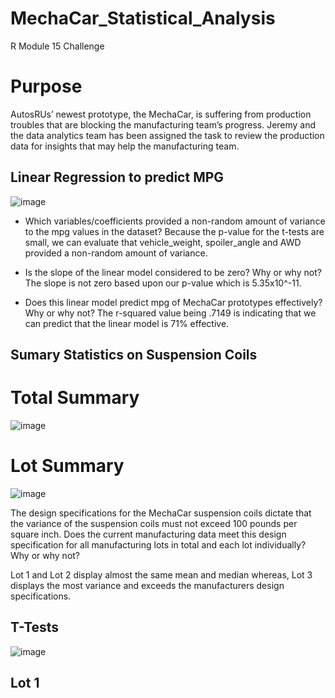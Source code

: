 # MechaCar_Statistical_Analysis
R Module 15 Challenge

# Purpose 
AutosRUs’ newest prototype, the MechaCar, is suffering from production troubles that are blocking the manufacturing team’s progress. 
Jeremy and the data analytics team has been assigned the task to review the production data for insights that may help the manufacturing team.

## Linear Regression to predict MPG
![image](https://user-images.githubusercontent.com/30275459/149667724-f65b389d-845c-4bc0-992e-25fdf341aa0b.png)

* Which variables/coefficients provided a non-random amount of variance to the mpg values in the dataset?
Because the p-value for the t-tests are small, we can evaluate that vehicle_weight, spoiler_angle and AWD provided a non-random amount of variance.  

* Is the slope of the linear model considered to be zero? Why or why not?
The slope is not zero based upon our p-value which is 5.35x10^-11.

* Does this linear model predict mpg of MechaCar prototypes effectively? Why or why not?
The r-squared value being .7149 is indicating that we can predict that the linear model is 71% effective.  

## Sumary Statistics on Suspension Coils
# Total Summary
![image](https://user-images.githubusercontent.com/30275459/149673567-d9155658-1af5-4a2d-8368-5a25a1fc32cf.png)

# Lot Summary
![image](https://user-images.githubusercontent.com/30275459/149673656-80b5354a-304f-487b-989f-0d020d733212.png)

The design specifications for the MechaCar suspension coils dictate that the variance of the suspension coils must not exceed 100 pounds per square inch. Does the current manufacturing data meet this design specification for all manufacturing lots in total and each lot individually? Why or why not?

Lot 1 and Lot 2 display almost the same mean and median whereas, Lot 3 displays the most variance 
and exceeds the manufacturers design specifications.  

## T-Tests
![image](https://user-images.githubusercontent.com/30275459/149674482-ec24c769-420a-431b-b5d9-ce7fd72c004c.png)

## Lot 1

